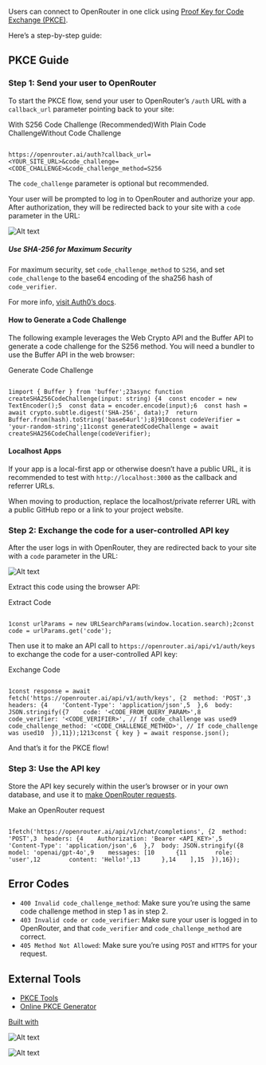 Users can connect to OpenRouter in one click using [Proof Key for Code Exchange (PKCE)](https://oauth.net/2/pkce/).

Here’s a step-by-step guide:

## PKCE Guide

### Step 1: Send your user to OpenRouter

To start the PKCE flow, send your user to OpenRouter’s `/auth` URL with a `callback_url` parameter pointing back to your site:

With S256 Code Challenge (Recommended)With Plain Code ChallengeWithout Code Challenge

```code-block text-sm

https://openrouter.ai/auth?callback_url=<YOUR_SITE_URL>&code_challenge=<CODE_CHALLENGE>&code_challenge_method=S256
```

The `code_challenge` parameter is optional but recommended.

Your user will be prompted to log in to OpenRouter and authorize your app. After authorization, they will be redirected back to your site with a `code` parameter in the URL:

![Alt text](https://app.ferndocs.com/_next/image?url=https%3A%2F%2Ffiles.buildwithfern.com%2Fopenrouter.docs.buildwithfern.com%2Fdocs%2F2025-03-31T04%3A48%3A55.983Z%2Fcontent%2Fpages%2Fuse-cases%2Fauth-request.png&w=3840&q=75&dpl=dpl_74qrPyEHbLqZR9629iNgQWC69bhd)

##### Use SHA-256 for Maximum Security

For maximum security, set `code_challenge_method` to `S256`, and set `code_challenge` to the base64 encoding of the sha256 hash of `code_verifier`.

For more info, [visit Auth0’s docs](https://auth0.com/docs/get-started/authentication-and-authorization-flow/call-your-api-using-the-authorization-code-flow-with-pkce#parameters).

#### How to Generate a Code Challenge

The following example leverages the Web Crypto API and the Buffer API to generate a code challenge for the S256 method. You will need a bundler to use the Buffer API in the web browser:

Generate Code Challenge

```code-block text-sm

1import { Buffer } from 'buffer';23async function createSHA256CodeChallenge(input: string) {4  const encoder = new TextEncoder();5  const data = encoder.encode(input);6  const hash = await crypto.subtle.digest('SHA-256', data);7  return Buffer.from(hash).toString('base64url');8}910const codeVerifier = 'your-random-string';11const generatedCodeChallenge = await createSHA256CodeChallenge(codeVerifier);
```

#### Localhost Apps

If your app is a local-first app or otherwise doesn’t have a public URL, it is recommended to test with `http://localhost:3000` as the callback and referrer URLs.

When moving to production, replace the localhost/private referrer URL with a public GitHub repo or a link to your project website.

### Step 2: Exchange the code for a user-controlled API key

After the user logs in with OpenRouter, they are redirected back to your site with a `code` parameter in the URL:

![Alt text](https://app.ferndocs.com/_next/image?url=https%3A%2F%2Ffiles.buildwithfern.com%2Fopenrouter.docs.buildwithfern.com%2Fdocs%2F2025-03-31T04%3A48%3A55.983Z%2Fcontent%2Fpages%2Fuse-cases%2Fcode-challenge.png&w=3840&q=75&dpl=dpl_74qrPyEHbLqZR9629iNgQWC69bhd)

Extract this code using the browser API:

Extract Code

```code-block text-sm

1const urlParams = new URLSearchParams(window.location.search);2const code = urlParams.get('code');
```

Then use it to make an API call to `https://openrouter.ai/api/v1/auth/keys` to exchange the code for a user-controlled API key:

Exchange Code

```code-block text-sm

1const response = await fetch('https://openrouter.ai/api/v1/auth/keys', {2  method: 'POST',3  headers: {4    'Content-Type': 'application/json',5  },6  body: JSON.stringify({7    code: '<CODE_FROM_QUERY_PARAM>',8    code_verifier: '<CODE_VERIFIER>', // If code_challenge was used9    code_challenge_method: '<CODE_CHALLENGE_METHOD>', // If code_challenge was used10  }),11});1213const { key } = await response.json();
```

And that’s it for the PKCE flow!

### Step 3: Use the API key

Store the API key securely within the user’s browser or in your own database, and use it to [make OpenRouter requests](https://openrouter.ai/docs/api-reference/completion).

Make an OpenRouter request

```code-block text-sm

1fetch('https://openrouter.ai/api/v1/chat/completions', {2  method: 'POST',3  headers: {4    Authorization: 'Bearer <API_KEY>',5    'Content-Type': 'application/json',6  },7  body: JSON.stringify({8    model: 'openai/gpt-4o',9    messages: [10      {11        role: 'user',12        content: 'Hello!',13      },14    ],15  }),16});
```

## Error Codes

- `400 Invalid code_challenge_method`: Make sure you’re using the same code challenge method in step 1 as in step 2.
- `403 Invalid code or code_verifier`: Make sure your user is logged in to OpenRouter, and that `code_verifier` and `code_challenge_method` are correct.
- `405 Method Not Allowed`: Make sure you’re using `POST` and `HTTPS` for your request.

## External Tools

- [PKCE Tools](https://example-app.com/pkce)
- [Online PKCE Generator](https://tonyxu-io.github.io/pkce-generator/)

[Built with](https://buildwithfern.com/?utm_campaign=buildWith&utm_medium=docs&utm_source=openrouter.ai)

![Alt text](https://app.ferndocs.com/_next/image?url=https%3A%2F%2Ffiles.buildwithfern.com%2Fopenrouter.docs.buildwithfern.com%2Fdocs%2F2025-03-31T04%3A48%3A55.983Z%2Fcontent%2Fpages%2Fuse-cases%2Fauth-request.png&w=3840&q=75&dpl=dpl_74qrPyEHbLqZR9629iNgQWC69bhd)

![Alt text](https://app.ferndocs.com/_next/image?url=https%3A%2F%2Ffiles.buildwithfern.com%2Fopenrouter.docs.buildwithfern.com%2Fdocs%2F2025-03-31T04%3A48%3A55.983Z%2Fcontent%2Fpages%2Fuse-cases%2Fcode-challenge.png&w=3840&q=75&dpl=dpl_74qrPyEHbLqZR9629iNgQWC69bhd)